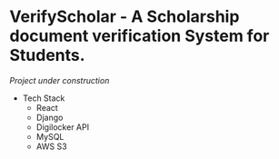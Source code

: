 # VerifyScholar - A Scholarship document verification System for Students. 
*Project under construction*
- Tech Stack
  - React
  - Django
  - Digilocker API
  - MySQL
  - AWS S3
